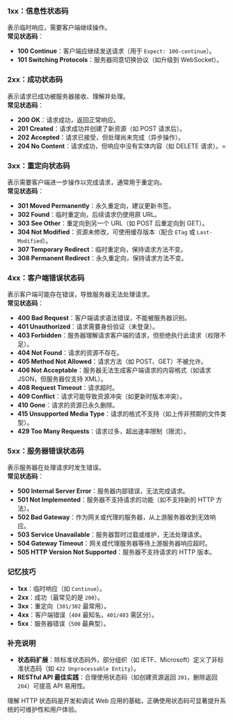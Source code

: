 ### 1xx：信息性状态码
表示临时响应，需要客户端继续操作。  
**常见状态码**：
- **100 Continue**：客户端应继续发送请求（用于 `Expect: 100-continue`）。
- **101 Switching Protocols**：服务器同意切换协议（如升级到 WebSocket）。
### 2xx：成功状态码
表示请求已成功被服务器接收、理解并处理。  
**常见状态码**：
- **200 OK**：请求成功，返回正常响应。
- **201 Created**：请求成功并创建了新资源（如 POST 请求后）。
- **202 Accepted**：请求已接受，但处理尚未完成（异步操作）。
- **204 No Content**：请求成功，但响应中没有实体内容（如 DELETE 请求）。=
### 3xx：重定向状态码
表示需要客户端进一步操作以完成请求，通常用于重定向。  
**常见状态码**：
- **301 Moved Permanently**：永久重定向，建议更新书签。
- **302 Found**：临时重定向，后续请求仍使用原 URL。
- **303 See Other**：重定向到另一个 URL（如 POST 后重定向到 GET）。
- **304 Not Modified**：资源未修改，可使用缓存版本（配合 `ETag` 或 `Last-Modified`）。
- **307 Temporary Redirect**：临时重定向，保持请求方法不变。
- **308 Permanent Redirect**：永久重定向，保持请求方法不变。
### 4xx：客户端错误状态码
表示客户端可能存在错误，导致服务器无法处理请求。  
**常见状态码**：
- **400 Bad Request**：客户端请求语法错误，不能被服务器识别。
- **401 Unauthorized**：请求需要身份验证（未登录）。
- **403 Forbidden**：服务器理解请求客户端的请求，但拒绝执行此请求（权限不足）。
- **404 Not Found**：请求的资源不存在。
- **405 Method Not Allowed**：请求方法（如 POST、GET）不被允许。
- **406 Not Acceptable**：服务器无法生成客户端请求的内容格式（如请求 JSON，但服务器仅支持 XML）。
- **408 Request Timeout**：请求超时。
- **409 Conflict**：请求可能导致资源冲突（如更新时版本冲突）。
- **410 Gone**：请求的资源已永久删除。
- **415 Unsupported Media Type**：请求的格式不支持（如上传非预期的文件类型）。
- **429 Too Many Requests**：请求过多，超出速率限制（限流）。
### 5xx：服务器错误状态码
表示服务器在处理请求时发生错误。  
**常见状态码**：
- **500 Internal Server Error**：服务器内部错误，无法完成请求。
- **501 Not Implemented**：服务器不支持请求的功能（如不支持新的 HTTP 方法）。
- **502 Bad Gateway**：作为网关或代理的服务器，从上游服务器收到无效响应。
- **503 Service Unavailable**：服务器暂时过载或维护，无法处理请求。
- **504 Gateway Timeout**：网关或代理服务器等待上游服务器响应超时。
- **505 HTTP Version Not Supported**：服务器不支持请求的 HTTP 版本。
### 记忆技巧
- **1xx**：临时响应（如 `Continue`）。
- **2xx**：成功（最常见的是 `200`）。
- **3xx**：重定向（`301/302` 最常用）。
- **4xx**：客户端错误（`404` 最知名，`401/403` 需区分）。
- **5xx**：服务器错误（`500` 最典型）。
### 补充说明
- **状态码扩展**：除标准状态码外，部分组织（如 IETF、Microsoft）定义了非标准状态码（如 `422 Unprocessable Entity`）。
- **RESTful API 最佳实践**：合理使用状态码（如创建资源返回 `201`，删除返回 `204`）可提高 API 易用性。

理解 HTTP 状态码是开发和调试 Web 应用的基础，正确使用状态码可显著提升系统的可维护性和用户体验。